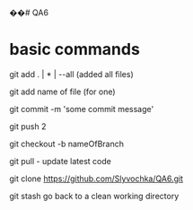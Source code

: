 ��# QA6

# basic commands
  git add . | * | --all (added all files)
  
  git add name of file (for one)
  
  git commit -m 'some commit message'
  
  git push 2
  
  git checkout -b nameOfBranch
  
  git pull - update latest code
  
  git clone https://github.com/Slyvochka/QA6.git
  
  git stash go back to a clean working directory
